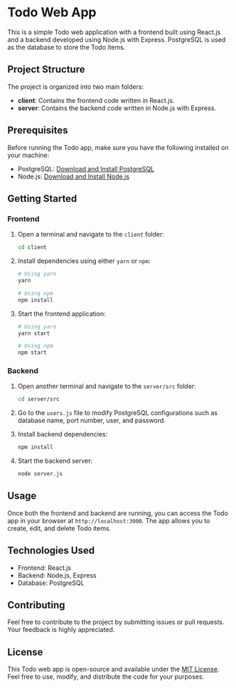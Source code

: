 # Todo Web App

This is a simple Todo web application with a frontend built using React.js and a backend developed using Node.js with Express. PostgreSQL is used as the database to store the Todo items.

## Project Structure

The project is organized into two main folders:

- **client**: Contains the frontend code written in React.js.
- **server**: Contains the backend code written in Node.js with Express.

## Prerequisites

Before running the Todo app, make sure you have the following installed on your machine:

- PostgreSQL: [Download and Install PostgreSQL](https://www.postgresql.org/download/)
- Node.js: [Download and Install Node.js](https://nodejs.org/)

## Getting Started

### Frontend

1. Open a terminal and navigate to the `client` folder:

    ```bash
    cd client
    ```

2. Install dependencies using either `yarn` or `npm`:

    ```bash
    # Using yarn
    yarn

    # Using npm
    npm install
    ```

3. Start the frontend application:

    ```bash
    # Using yarn
    yarn start

    # Using npm
    npm start
    ```

### Backend

1. Open another terminal and navigate to the `server/src` folder:

    ```bash
    cd server/src
    ```

2. Go to the `users.js` file to modify PostgreSQL configurations such as database name, port number, user, and password.

3. Install backend dependencies:

    ```bash
    npm install
    ```

4. Start the backend server:

    ```bash
    node server.js
    ```

## Usage

Once both the frontend and backend are running, you can access the Todo app in your browser at `http://localhost:3000`. The app allows you to create, edit, and delete Todo items.

## Technologies Used

- Frontend: React.js
- Backend: Node.js, Express
- Database: PostgreSQL

## Contributing

Feel free to contribute to the project by submitting issues or pull requests. Your feedback is highly appreciated.

## License

This Todo web app is open-source and available under the [MIT License](LICENSE). Feel free to use, modify, and distribute the code for your purposes.
